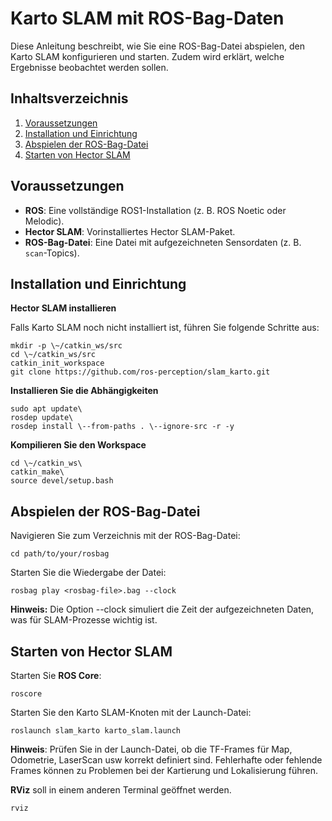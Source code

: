 # **Karto SLAM mit ROS-Bag-Daten**

Diese Anleitung beschreibt, wie Sie eine ROS-Bag-Datei abspielen, den
Karto SLAM konfigurieren und starten. Zudem wird erklärt, welche
Ergebnisse beobachtet werden sollen.

## **Inhaltsverzeichnis**

1. [Voraussetzungen](#voraussetzungen)
2. [Installation und Einrichtung](#installation-und-einrichtung)
3. [Abspielen der ROS-Bag-Datei](#abspielen-der-ros-bag-datei)
4. [Starten von Hector SLAM](#starten-von-hector-slam)

## **Voraussetzungen**

- **ROS**: Eine vollständige ROS1-Installation (z. B. ROS Noetic oder Melodic).
- **Hector SLAM**: Vorinstalliertes Hector SLAM-Paket.
- **ROS-Bag-Datei**: Eine Datei mit aufgezeichneten Sensordaten (z. B. `scan`-Topics).

## **Installation und Einrichtung**

**Hector SLAM installieren**

Falls Karto SLAM noch nicht installiert ist, führen Sie folgende
Schritte aus:
```
mkdir -p \~/catkin_ws/src
cd \~/catkin_ws/src
catkin_init_workspace
git clone https://github.com/ros-perception/slam_karto.git
```

**Installieren Sie die Abhängigkeiten**
```
sudo apt update\
rosdep update\
rosdep install \--from-paths . \--ignore-src -r -y
```

**Kompilieren Sie den Workspace**
```
cd \~/catkin_ws\
catkin_make\
source devel/setup.bash
```

## **Abspielen der ROS-Bag-Datei**

Navigieren Sie zum Verzeichnis mit der ROS-Bag-Datei:
```
cd path/to/your/rosbag
```
Starten Sie die Wiedergabe der Datei:
```
rosbag play <rosbag-file>.bag --clock
```
**Hinweis:** Die Option \--clock simuliert die Zeit der
aufgezeichneten Daten, was für SLAM-Prozesse wichtig ist.

## **Starten von Hector SLAM**

Starten Sie **ROS Core**:
```
roscore
```
Starten Sie den Karto SLAM-Knoten mit der Launch-Datei:
```
roslaunch slam_karto karto_slam.launch
```
**Hinweis**: Prüfen Sie in der Launch-Datei, ob die TF-Frames für Map, Odometrie, LaserScan usw korrekt definiert sind. Fehlerhafte oder fehlende Frames können zu Problemen bei der Kartierung und Lokalisierung führen.

**RViz** soll in einem anderen Terminal geöffnet werden.
```
rviz
```
